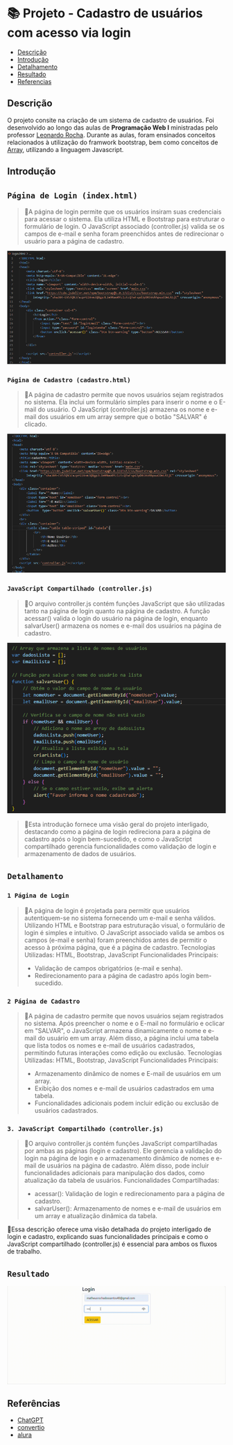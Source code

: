 # 📚 Projeto - Cadastro de usuários com acesso via login

* [Descrição](#descrição)
* [Introdução](#introdução)
* [Detalhamento](#detalhamento)
* [Resultado](#resultado)
* [Referencias](#referências)


## Descrição

O projeto consite na criação de um sistema de cadastro de usuários. Foi desenvolvido ao longo das aulas de **Programação Web I** ministradas pelo professor [Leonardo Rocha](http://linkedin.com/in/leonardossrocha). Durante as aulas, foram ensinados conceitos relacionados à utilização do framwork bootstrap, bem como conceitos de [Array](https://developer.mozilla.org/pt-BR/docs/Web/JavaScript/Reference/Global_Objects/Array), utilizando a linguagem Javascript. 



## Introdução

## ``Página de Login (index.html)``

>💾A página de login permite que os usuários insiram suas credenciais para acessar o sistema. Ela utiliza HTML e Bootstrap para estruturar o formulário de login. O JavaScript associado (controller.js) valida se os campos de e-mail e senha foram preenchidos antes de redirecionar o usuário para a página de cadastro.

![CAPA DA TELA DE LOGIN](img/Captura%20de%20tela%202024-07-04%20120115.png)



### ``Página de Cadastro (cadastro.html)``

>💾A página de cadastro permite que novos usuários sejam registrados no sistema. Ela inclui um formulário simples para inserir o nome e o E-mail do usuário. O JavaScript (controller.js) armazena os nome e e-mail dos usuários em um array sempre que o botão "SALVAR" é clicado.

![CAPA DA TELA DE CADASTRO](img/resultado%202.0.png)



### ``JavaScript Compartilhado (controller.js)``
>💽O arquivo controller.js contém funções JavaScript que são utilizadas tanto na página de login quanto na página de cadastro. A função acessar() valida o login do usuário na página de login, enquanto salvarUser() armazena os nomes e e-mail dos usuários na página de cadastro.

![CAPA DO CONTROLLER JS](img/resultado%202.0%20js.png)


> 🚧Esta introdução fornece uma visão geral do projeto interligado, destacando como a página de login redireciona para a página de cadastro após o login bem-sucedido, e como o JavaScript compartilhado gerencia funcionalidades como validação de login e armazenamento de dados de usuários.


## ``Detalhamento``

### ``1 Página de Login``

>📒A página de login é projetada para permitir que usuários autentiquem-se no sistema fornecendo um e-mail e senha válidos. Utilizando HTML e Bootstrap para estruturação visual, o formulário de login é simples e intuitivo. O JavaScript associado valida se ambos os campos (e-mail e senha) foram preenchidos antes de permitir o acesso à próxima página, que é a página de cadastro.
Tecnologias Utilizadas: HTML, Bootstrap, JavaScript
Funcionalidades Principais:
>* Validação de campos obrigatórios (e-mail e senha).
>* Redirecionamento para a página de cadastro após login bem-sucedido.

### ``2 Página de Cadastro``
>📒A página de cadastro permite que novos usuários sejam registrados no sistema. Após preencher o nome e o E-mail no formulário e oclicar em "SALVAR", o JavaScript armazena dinamicamente o nome e e-mail do usuário em um array. Além disso, a página inclui uma tabela que lista todos os nomes e e-mail de usuários cadastrados, permitindo futuras interações como edição ou exclusão.
Tecnologias Utilizadas: HTML, Bootstrap, JavaScript
Funcionalidades Principais:
>* Armazenamento dinâmico de nomes e E-mail de usuários em um array.
>* Exibição dos nomes e e-mail de usuários cadastrados em uma tabela.
>* Funcionalidades adicionais podem incluir edição ou exclusão de usuários cadastrados.

### ``3. JavaScript Compartilhado (controller.js)``
>📱O arquivo controller.js contém funções JavaScript compartilhadas por ambas as páginas (login e cadastro). Ele gerencia a validação do login na página de login e o armazenamento dinâmico de nomes e e-mail de usuários na página de cadastro. Além disso, pode incluir funcionalidades adicionais para manipulação dos dados, como atualização da tabela de usuários.
Funcionalidades Compartilhadas:
>* acessar(): Validação de login e redirecionamento para a página de cadastro.
>* salvarUser(): Armazenamento de nomes e e-mail de usuários em um array e atualização dinâmica da tabela.


🔑Essa descrição oferece uma visão detalhada do projeto interligado de login e cadastro, explicando suas funcionalidades principais e como o JavaScript compartilhado (controller.js) é essencial para ambos os fluxos de trabalho.



## ``Resultado``

![resultado final](img/resultado-2.0.gif)


## Referências

* [ChatGPT](https://openai.com/chatgpt/)
* [convertio](https://convertio.co/pt/mp4-gif/)
* [alura](https://www.alura.com.br/artigos/como-criar-um-readme-para-seu-perfil-github)



